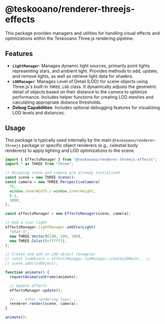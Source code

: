 # @teskooano/renderer-threejs-effects

This package provides managers and utilities for handling visual effects and optimizations within the Teskooano Three.js rendering pipeline.

## Features

- **`LightManager`**: Manages dynamic light sources, primarily point lights representing stars, and ambient light. Provides methods to add, update, and remove lights, as well as retrieve light data for shaders.
- **`LODManager`**: Manages Level of Detail (LOD) for scene objects using Three.js's built-in `THREE.LOD` class. It dynamically adjusts the geometric detail of objects based on their distance to the camera to optimize performance. Includes helper functions for creating LOD meshes and calculating appropriate distance thresholds.
- **Debug Capabilities**: Includes optional debugging features for visualizing LOD levels and distances.

## Usage

This package is typically used internally by the main `@teskooano/renderer-threejs` package or specific object renderers (e.g., celestial body renderers) to apply lighting and LOD optimizations to the scene.

```typescript
import { EffectsManager } from "@teskooano/renderer-threejs-effects";
import * as THREE from "three";

// Assuming scene and camera are already initialized
const scene = new THREE.Scene();
const camera = new THREE.PerspectiveCamera(
  75,
  window.innerWidth / window.innerHeight,
  0.1,
  1000,
);

const effectsManager = new EffectsManager(scene, camera);

// Add a star light
effectsManager.lightManager.addStarLight(
  "star-1",
  new THREE.Vector3(100, 100, 100),
  new THREE.Color(0xffffff),
);

// Create and add an LOD object (example)
// const lodObject = effectsManager.lodManager.createLODMesh(...);
// scene.add(lodObject);

function animate() {
  requestAnimationFrame(animate);

  // Update effects
  effectsManager.update();

  // ... other rendering logic ...
  renderer.render(scene, camera);
}

animate();
```

